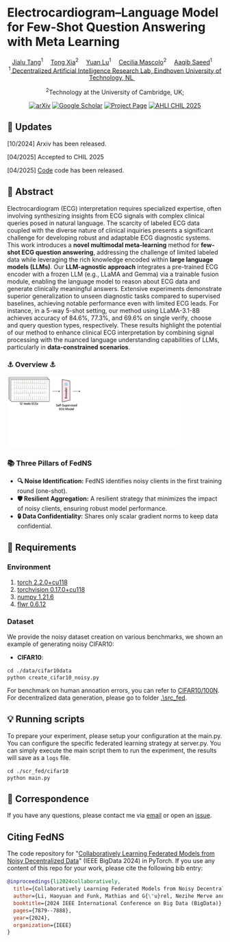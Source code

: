 # Electrocardiogram–Language Model for Few-Shot Question Answering with Meta Learning
<div align="center">

<div>
    <a href='https://tang-jia-lu.github.io/' target='_blank'>Jialu Tang</a><sup>1</sup>&emsp;
    <a href='https://xtxiatong.github.io/' target='_blank'>Tong Xia</a><sup>2</sup>&emsp;
    <a href=https://www.tue.nl/en/research/researchers/yuan-lu' target='_blank'>Yuan Lu</a><sup>1</sup>&emsp;
    <a href='https://www.cl.cam.ac.uk/~cm542/' target='_blank'>Cecilia Mascolo</a><sup>2</sup>&emsp;
    <a href='https://aqibsaeed.github.io/' target='_blank'>Aaqib Saeed</a><sup>1</sup>&emsp;
</div>
<div>
<sup>1</sup><a href="https://www.tue.nl/en/our-university/departments/industrial-design/research/our-research-labs/decentralized-artificial-intelligence-research-lab" target="_blank" rel="noopener noreferrer">
                        Decentralized Artificial Intelligence Research Lab, Eindhoven University of Technology, NL
                      </a>&emsp;

<sup>2</sup>Technology at the University of Cambridge, UK;
</div>
</div>


<div align="center">

[![arXiv](https://img.shields.io/badge/arXiv-2409.02189-blue?logo=arxiv&logoColor=orange)](https://arxiv.org/html/2410.14464v1)
[![Google Scholar](https://img.shields.io/badge/Google%20Scholar-Citations-purple.svg)](https://scholar.google.nl/scholar?cluster=4185769924704359587&hl=zh-CN&as_sdt=0,5&as_vis=1)
[![Project Page](https://img.shields.io/badge/Project%20Page-Online-brightgreen)](https://tang-jia-lu.github.io/projects/ECG_QA/)
[![AHLI CHIL 2025](https://img.shields.io/badge/IEEE%20CHIL%202024-Accepted-yellow.svg)](https://ieeexplore.ieee.org/document/10888594)

</div>


## 📢 Updates

[10/2024] Arxiv has been released.

[04/2025] Accepted to CHIL 2025

[04/2025] [Code](link) code has been released.


## 📝 Abstract
Electrocardiogram (ECG) interpretation requires specialized expertise, often involving synthesizing insights from ECG signals with complex clinical queries posed in natural language. The scarcity of labeled ECG data coupled with the diverse nature of clinical inquiries presents a significant challenge for developing robust and adaptable ECG diagnostic systems. This work introduces a **novel multimodal meta-learning** method for **few-shot ECG question answering**, addressing the challenge of limited labeled data while leveraging the rich knowledge encoded within **large language models (LLMs)**. Our **LLM-agnostic approach** integrates a pre-trained ECG encoder with a frozen LLM (e.g., LLaMA and Gemma) via a trainable fusion module, enabling the language model to reason about ECG data and generate clinically meaningful answers. Extensive experiments demonstrate superior generalization to unseen diagnostic tasks compared to supervised baselines, achieving notable performance even with limited ECG leads. For instance, in a 5-way 5-shot setting, our method using LLaMA-3.1-8B achieves accuracy of 84.6%, 77.3%, and 69.6% on single verify, choose and query question types, respectively. These results highlight the potential of our method to enhance clinical ECG interpretation by combining signal processing with the nuanced language understanding capabilities of LLMs, particularly in **data-constrained scenarios**.

<div align="left">
<h3>⚓ Overview ⚓</h3>
<img src="img/model_structure.gif" width="80%">
<h3>📚 Three Pillars of FedNS</h3>
</div>

- **🔍 Noise Identification:** FedNS identifies noisy clients in the first training round (one-shot).
- **🛡️ Resilient Aggregation:** A resilient strategy that minimizes the impact of noisy clients, ensuring robust model performance.
- **🔒 Data Confidentiality:** Shares only scalar gradient norms to keep data confidential.

## 🔧 Requirements
###  Environment 
1. [torch 2.2.0+cu118](https://github.com/pytorch/pytorch)
2. [torchvision 0.17.0+cu118](https://github.com/pytorch/vision)
3. [numpy 1.21.6](https://github.com/numpy/numpy.git)
3. [flwr 0.6.12](https://github.com/adap/flower)

### Dataset 
We provide the noisy dataset creation on various benchmarks, we shown an example of generating noisy CIFAR10:
- **CIFAR10**:
```
cd ./data/cifar10data
python create_cifar10_noisy.py
```
For benchmark on human annoation errors, you can refer to [CIFAR10/100N](https://github.com/UCSC-REAL/cifar-10-100n). For decentralized data generation, please go to folder [.\src_fed](https://github.com/Decentralized-AI-Reserach-Lab/FedNS/tree/main/src_fed/cifar10).

## 💡 Running scripts

To prepare your experiment, please setup your configuration at the main.py. You can configure the specific federated learning strategy at server.py. You can simply execute the main script them to run the experiment, the results will save as a `logs` file.

```
cd ./scr_fed/cifar10
python main.py
```

## 💭 Correspondence
If you have any questions, please contact me via [email](h.y.li@tue.nl) or open an [issue](https://github.com/Decentralized-AI-Reserach-Lab/FedNS/issues).

## Citing FedNS
The code repository for "[Collaboratively Learning Federated Models from Noisy Decentralized Data](https://arxiv.org/abs/2409.02189)" (IEEE BigData 2024) in PyTorch.  If you use any content of this repo for your work, please cite the following bib entry: 

```bibtex
@inproceedings{li2024collaboratively,
  title={Collaboratively Learning Federated Models from Noisy Decentralized Data},
  author={Li, Haoyuan and Funk, Mathias and G{\"u}rel, Nezihe Merve and Saeed, Aaqib},
  booktitle={2024 IEEE International Conference on Big Data (BigData)},
  pages={7879--7888},
  year={2024},
  organization={IEEE}
}
```

